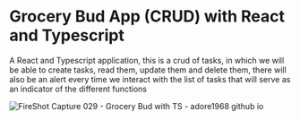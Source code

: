 # Grocery Bud App (CRUD) with React and Typescript
A React and Typescript application, this is a crud of tasks, in which we will be able to create tasks, read them, update them and delete them, there will also be an alert every time we interact with the list of tasks that will serve as an indicator of the different functions

![FireShot Capture 029 - Grocery Bud with TS - adore1968 github io](https://github.com/adore1968/Grocery-Bud-with-TS/assets/101434158/dc02fa9c-a316-47f6-9087-8c99da87984e)
